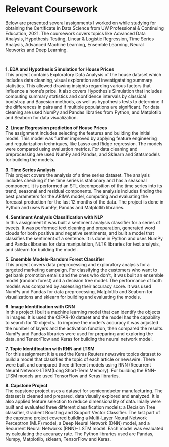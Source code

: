 # Relevant Coursework

Below are presented several assignments I worked on while studying for obtaining the Certificate in Data Science from UW Professional & Continuing Education, 2021.
The coursework covers topics like Advanced Data Analysis, Hypothesis Testing, Linear & Logistic Regression, Time Series Analysis, Advanced Machine Learning, Ensemble Learning, Neural Networks and Deep Learning.

<br>

**1. EDA and Hypothesis Simulation for House Prices**
<br>
This project contains Exploratory Data Analysis of the house dataset which includes data cleaning, visual exploration and 
investigatating summary statistics. This allowed drawing insights regarding various factors that influence a home’s price.
It also covers Hypothesis Simulation that includes computing summary statistics and confidence intervals by classical 
bootstrap and Bayesian methods, as well as hypothesis tests to determine if the differences in pairs and if multiple 
populations are significant. For data cleaning are used NumPy and Pandas libraries from Python, and Matplotlib and Seaborn 
for data visualization.

**2. Linear Regression prediction of House Prices**
<br>
The assignment includes selecting the features and building the initial model. This model was further improved by applying 
feature engineering and regularization techniques, like Lasso and Ridge regression. The models were compared using evaluation
metrics. For data cleaning and preprocessing are used NumPy and Pandas, and Sklearn and Statsmodels for building the models.

**3. Time Series Analysis**
<br>
This project covers the analysis of a time series dataset. The analysis includes checking if the time series is stationary and 
has a seasonal component. It is performed an STL decomposition of the time series into its trend, seasonal and 
residual components. The analysis includes finding the best parameters for the ARIMA model, computing and evaluating the 
forecast production for the last 12 months of the data. The project is done in Python and uses NumPy, Pandas and Matplotlib 
libraries.

**4. Sentiment Analysis Classification with NLP**
<br>
In this assignment it was built a sentiment analysis classifier for a series of tweets. It was performed text cleaning and 
preparation, generated word clouds for both positive and negative sentiments, and built a model that classifies the sentiment 
of a sentence. It is done in Python and uses NumPy and Pandas libraries for data manipulation, NLTK libraries for 
text analysis, and sklearn for building the model.

**5. Ensemble Models-Random Forest Classifier**
<br>
This project covers data preprocessing and exploratory analysis for a targeted marketing campaign. For classifying the 
customers who want to get bank promotion emails and the ones who don't, it was built an ensemble model (random forest) and a 
decision tree model. The performance of both models was compared by assessing their accuracy score. 
It was used NumPy and Pandas for data preprocessing, Matplotlib and Seaborn for visualizations and sklearn for building and 
evaluating the models.

**6. Image Identification with CNN**
<br>
In this project I built a machine learning model that can identify the objects in images. It is used the CIFAR-10 dataset and the model 
has the capability to search for 10 objects. To improve the model's accuracy it was adjusted the number of layers and the activation 
function, then compared the results. NumPy and Pandas libraries were used for preparing and exploring the data, and TensorFlow and Keras 
for building the neural network model.

**7. Topic Identification with RNN and LTSM**
<br>
For this assignment it is used the Keras Reuters newswire topics dataset to build a model that classifies the topic of each 
article or newswire. There were built and compared three different models using RNN (Recurrent Neural Network-LTSM(Long Short-Term Memory). 
For building the RNN-LTSM models are used TensorFlow and Keras libraries.

**8. Capstone Project**
<br>
The capstone project uses a dataset for semiconductor manufacturing. The dataset is cleaned and prepared, data visually 
explored and analyzed. It is also applied feature selection to reduce dimensionality of data. Inially were built and evaluated 
three different classification models: a Decision Tree classifier, Gradient Boosting and Support Vector Classifier.
The last part of the capstone project covered building a Multi-Layer Neural Network Perceptron (MLP) model, a Deep Neural 
Network (DNN) model, and a Recurrent Neural Networks (RNN)- LSTM model. Each model was evaluated by calculating the accuracy 
rate. The Python libraries used are Pandas, Numpy, Matplotlib, sklearn, TensorFlow and Keras.

